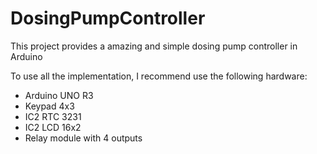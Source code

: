 # DosingPumpController
This project provides a amazing and simple dosing pump controller in Arduino


To use all the implementation, I recommend use the following hardware:
 - Arduino UNO R3
 - Keypad 4x3
 - IC2 RTC 3231
 - IC2 LCD 16x2
 - Relay module with 4 outputs
